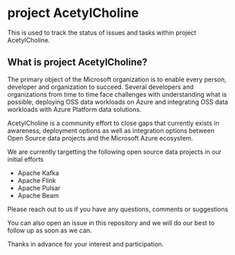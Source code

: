 # project AcetylCholine
This is used to track the status of issues and tasks within project AcetylCholine.

## What is project AcetylCholine?
The primary object of the Microsoft organization is to enable every person, developer and organization to succeed. Several developers and organizations from time to time face challenges with understanding what is possible, deploying OSS data workloads on Azure and integrating OSS data workloads with Azure Platform data solutions.

AcetylCholine is a community effort to close gaps that currently exists in awareness, deployment options as well as integration options between Open Source data projects and the Microsoft Azure ecosystem.

We are currently targetting the following open source data projects in our initial efforts

- Apache Kafka 
- Apache Flink
- Apache Pulsar
- Apache Beam

Please reach out to us if you have any questions, comments or suggestions

You can also open an issue in this repository and we will do our best to follow up as soon as we can.

Thanks in advance for your interest and participation.
